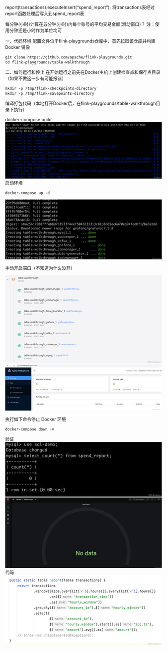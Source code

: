 report(transactions).executeInsert(“spend_report”);
将transactions表经过report函数处理后写入到spend_report表

每分钟(小时)计算在五分钟(小时)内每个账号的平均交易金额(滑动窗口)？
注：使用分钟还是小时作为单位均可

一、代码环境
配置文件位于flink-playgrounds仓库中，首先拉取该仓库并构建 Docker 镜像

```shell
git clone https://github.com/apache/flink-playgrounds.git
cd flink-playgrounds/table-walkthrough
```

二、如何运行和停止
在开始运行之前先在Docker主机上创建检查点和保存点目录（如果不做这一步有可能报错）

```shell
mkdir -p /tmp/flink-checkpoints-directory
mkdir -p /tmp/flink-savepoints-directory
```

编译打包代码（本地打开Docker后，在flink-playgrounds/table-walkthrough目录下执行）

docker-compose build
![img.png](img.png)
启动环境

```shell
docker-compose up -d
```
![img_1.png](img_1.png)

手动开启端口（不知道为什么没开）

![img_2.png](img_2.png)
![img_3.png](img_3.png)

执行如下命令停止 Docker 环境

```shell
docker-compose down -v
```
验证
![img_4.png](img_4.png)
![img_5.png](img_5.png)
代码
![img_6.png](img_6.png)
